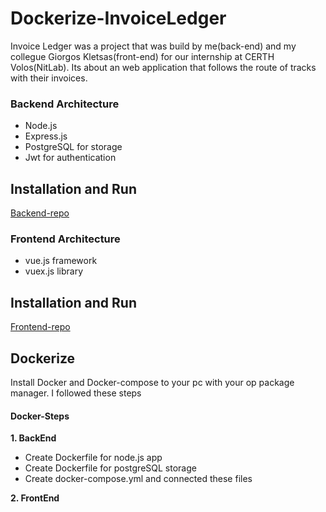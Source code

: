 # Dockerize-InvoiceLedger

Invoice Ledger was a project that was build by me(back-end) and my collegue Giorgos Kletsas(front-end) for our internship at CERTH Volos(NitLab). Its about an web application that follows the route of tracks with their invoices.

### Backend Architecture
  - Node.js
  - Express.js 
  - PostgreSQL for storage
  - Jwt for authentication

## Installation and Run 
[Backend-repo](https://github.com/NickAnge/InvoiceLedger-backend)

### Frontend Architecture
  - vue.js framework
  - vuex.js library
  
## Installation and Run
[Frontend-repo]()

## **Dockerize**
Install Docker and Docker-compose to your pc with your op package manager. I followed these steps

#### Docker-Steps
__1. BackEnd__
- Create Dockerfile for node.js app
- Create Dockerfile for postgreSQL storage
- Create docker-compose.yml and connected these files


__2. FrontEnd__
